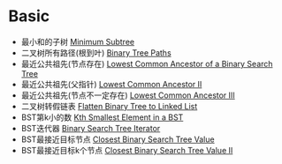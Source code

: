 # Basic
- 最小和的子树 [Minimum Subtree](https://www.lintcode.com/problem/596/)   
- 二叉树所有路径(根到叶) [Binary Tree Paths](https://www.lintcode.com/problem/480/)   
- 最近公共祖先(节点存在) [Lowest Common Ancestor of a Binary Search Tree](https://www.lintcode.com/problem/88/)   
- 最近公共祖先(父指针) [Lowest Common Ancestor II](https://www.lintcode.com/problem/474/)   
- 最近公共祖先(节点不一定存在) [Lowest Common Ancestor III](https://www.lintcode.com/problem/578/)   
- 二叉树转假链表 [Flatten Binary Tree to Linked List](https://www.lintcode.com/problem/453/)   
- BST第k小的数 [Kth Smallest Element in a BST](https://www.lintcode.com/problem/902/)   
- BST迭代器 [Binary Search Tree Iterator](https://www.lintcode.com/problem/86/)   
- BST最接近目标节点 [Closest Binary Search Tree Value](https://www.lintcode.com/problem/900/)   
- BST最接近目标k个节点 [Closest Binary Search Tree Value II](https://www.lintcode.com/problem/901/)   
